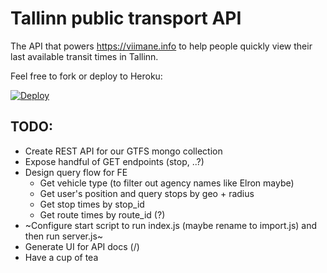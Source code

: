 # Tallinn public transport API

The API that powers https://viimane.info to help people quickly
view their last available transit times in Tallinn.

Feel free to fork or deploy to Heroku:

[![Deploy](https://www.herokucdn.com/deploy/button.png)](https://heroku.com/deploy?template=https://github.com/andreasvirkus/tallinn-transport-api)

## TODO:
- Create REST API for our GTFS mongo collection
- Expose handful of GET endpoints (stop, ..?)
- Design query flow for FE
  - Get vehicle type (to filter out agency names like Elron maybe)
  - Get user's position and query stops by geo + radius
  - Get stop times by stop_id
  - Get route times by route_id (?)
- ~Configure start script to run index.js (maybe rename to import.js) and then run server.js~
- Generate UI for API docs (/)
- Have a cup of tea